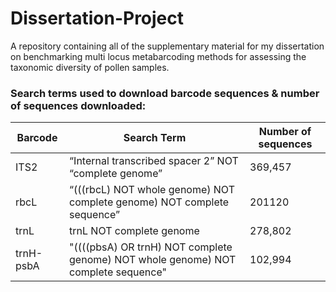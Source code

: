 # Dissertation-Project
A repository containing all of the supplementary material for my dissertation on benchmarking multi locus metabarcoding methods for assessing the taxonomic diversity of pollen samples.

### Search terms used to download barcode sequences & number of sequences downloaded:

| Barcode | Search Term | Number of sequences |
| ------- | ----------- | ------------------- |
|	ITS2 |	“Internal transcribed spacer 2” NOT “complete genome”	| 369,457 |
|	rbcL |	“(((rbcL) NOT whole genome) NOT complete genome) NOT complete sequence”	| 201120 |
|	trnL |	trnL NOT complete genome | 278,802 |
|	trnH-psbA | "((((pbsA) OR trnH) NOT complete genome) NOT whole genome) NOT complete sequence" | 102,994 |

